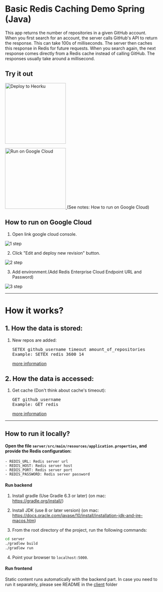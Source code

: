 # Basic Redis Caching Demo Spring (Java) 

This app returns the number of repositories in a given GitHub account. When you first search for an account, the server calls GitHub's API to return the response. This can take 100s of milliseconds. The server then caches this response in Redis for future requests. When you search again, the next response comes directly from a Redis cache instead of calling GitHub. The responses usually take around a millisecond.




## Try it out
<p>
    <a href="https://heroku.com/deploy" target="_blank">
        <img src="https://www.herokucdn.com/deploy/button.svg" alt="Deploy to Heorku" width="200px"/>
    <a>
</p>

<p>
    <a href="https://deploy.cloud.run?dir=server" target="_blank">
        <img src="https://deploy.cloud.run/button.svg" alt="Run on Google Cloud" width="200px"/>
    </a>
    (See notes: How to run on Google Cloud)
</p>


## How to run on Google Cloud


1. Open link google cloud console.

![1 step](https://github.com/redis-developer/basic-caching-demo-java/raw/master/docs/1.png)

2. Click "Edit and deploy new revision" button.

![2 step](https://github.com/redis-developer/basic-caching-demo-java/raw/master/docs/2.png)

3. Add environment.(Add Redis Enterprise Cloud Endpoint URL and Password)

![3 step](https://github.com/redis-developer/basic-caching-demo-java/raw/master/docs/3.png)



</a>

---
# How it works?

## 1. How the data is stored:
<ol>
     <li>New repos are added:<pre>SETEX github_username timeout amount_of_repositories
Example: SETEX redis 3600 14</pre> 
<a href="https://redis.io/commands/setex">
more information</a>
</li>
</ol>

## 2. How the data is accessed:
<ol>
    <li> Get cache (Don't think about cache's timeout): <pre>GET github_username
Example: GET redis</pre>
<a href="https://redis.io/commands/get">
more information</a>
</li>

</ol>
  
---

## How to run it locally?

#### Open the file `server/src/main/resources/application.properties`, and provide the Redis configuration:
   	- REDIS_URL: Redis server url
    - REDIS_HOST: Redis server host
	- REDIS_PORT: Redis server port
	- REDIS_PASSWORD: Redis server password

#### Run backend

1. Install gradle (Use Gradle 6.3 or later) (on mac: https://gradle.org/install/) 

2. Install JDK (use 8 or later version) (on mac: https://docs.oracle.com/javase/10/install/installation-jdk-and-jre-macos.htm)

3. From the root directory of the project, run the following commands:
``` sh
cd server
./gradlew build
./gradlew run
```

4. Point your browser to `localhost:5000`.

#### Run frontend

Static сontent runs automatically with the backend part. In case you need to run it separately, please see README in the [client](client) folder

